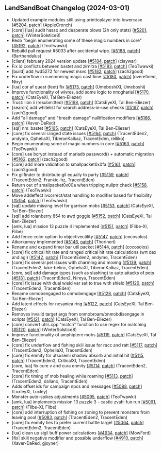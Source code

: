 ## LandSandBoat Changelog (2024-03-01)
- Updated example modules still using printtoplayer into lowercase [[#5204](https://github.com/LandSandBoat/server/pull/5204), [patch](https://github.com/LandSandBoat/server/pull/5204.patch)] (AppleCronch)
- [core] [lua] audit hasso and desperate blows (2h only stats) [[#5201](https://github.com/LandSandBoat/server/pull/5201), [patch](https://github.com/LandSandBoat/server/pull/5201.patch)] (WinterSolstice8)
- Redo "begin enumerating some of these magic numbers in core" [[#5192](https://github.com/LandSandBoat/server/pull/5192), [patch](https://github.com/LandSandBoat/server/pull/5192.patch)] (TeoTwawki)
- Rebuild pull request #5033 after accidental wipe. [[#5188](https://github.com/LandSandBoat/server/pull/5188), [patch](https://github.com/LandSandBoat/server/pull/5188.patch)] (Barthandalus)
- [client] february 2024 version update [[#5184](https://github.com/LandSandBoat/server/pull/5184), [patch](https://github.com/LandSandBoat/server/pull/5184.patch)] (claywar)
- Fix id conflicts between bastet and zirnitra [[#5183](https://github.com/LandSandBoat/server/pull/5183), [patch](https://github.com/LandSandBoat/server/pull/5183.patch)] (TeoTwawki)
- [build] add /wd5272 for newest msvc [[#5182](https://github.com/LandSandBoat/server/pull/5182), [patch](https://github.com/LandSandBoat/server/pull/5182.patch)] (zach2good)
- Fix underflow in summoning magic cast time [[#5180](https://github.com/LandSandBoat/server/pull/5180), [patch](https://github.com/LandSandBoat/server/pull/5180.patch)] (overefined, Nixy)
- [lua] cor af quest (feet) fix [[#5175](https://github.com/LandSandBoat/server/pull/5175), [patch](https://github.com/LandSandBoat/server/pull/5175.patch)] (UmeboshiXI, Umeboshi)
- Improve functionality of wivres, add some logic to nm:gharial [[#5170](https://github.com/LandSandBoat/server/pull/5170), [patch](https://github.com/LandSandBoat/server/pull/5170.patch)] (CatsEyeXI, Tal Ben-Eliezer)
- Trust: lion ii (resubmitted) [[#5168](https://github.com/LandSandBoat/server/pull/5168), [patch](https://github.com/LandSandBoat/server/pull/5168.patch)] (CatsEyeXI, Tal Ben-Eliezer)
- [search] add whitelist for search address-in-use checks [[#5167](https://github.com/LandSandBoat/server/pull/5167), [patch](https://github.com/LandSandBoat/server/pull/5167.patch)] (zach2good)
- Add "all damage" and "breath damage" nullification modifiers [[#5166](https://github.com/LandSandBoat/server/pull/5166), [patch](https://github.com/LandSandBoat/server/pull/5166.patch)] (Xaver-DaRed)
- [sql] nm: bastet [[#5165](https://github.com/LandSandBoat/server/pull/5165), [patch](https://github.com/LandSandBoat/server/pull/5165.patch)] (CatsEyeXI, Tal Ben-Eliezer)
- [core] fix several ranged state issues [[#5164](https://github.com/LandSandBoat/server/pull/5164), [patch](https://github.com/LandSandBoat/server/pull/5164.patch)] (TracentEden2, andymo, OpheliaXI, TiberonKalkaz, TracentEden, relliko)
- Begin enumerating some of magic numbers in core [[#5163](https://github.com/LandSandBoat/server/pull/5163), [patch](https://github.com/LandSandBoat/server/pull/5163.patch)] (TeoTwawki)
- [core] use bcrypt instead of mariadb password() + automatic migration [[#5162](https://github.com/LandSandBoat/server/pull/5162), [patch](https://github.com/LandSandBoat/server/pull/5162.patch)] (zach2good)
- [core] add more validation to smallpacket0x0fa [[#5161](https://github.com/LandSandBoat/server/pull/5161), [patch](https://github.com/LandSandBoat/server/pull/5161.patch)] (zach2good)
- Fix gilfinder to distribute gil equally to party [[#5159](https://github.com/LandSandBoat/server/pull/5159), [patch](https://github.com/LandSandBoat/server/pull/5159.patch)] (TracentEden2, Frankie-hz, TracentEden)
- Return out of smallpacket0x00a when tripping nullptr check [[#5158](https://github.com/LandSandBoat/server/pull/5158), [patch](https://github.com/LandSandBoat/server/pull/5158.patch)] (TeoTwawki)
- Move addeffect lvcorrect/stat handling to modifier based for flexibility [[#5154](https://github.com/LandSandBoat/server/pull/5154), [patch](https://github.com/LandSandBoat/server/pull/5154.patch)] (TeoTwawki)
- [sql] update missing level for garrison mobs [[#5153](https://github.com/LandSandBoat/server/pull/5153), [patch](https://github.com/LandSandBoat/server/pull/5153.patch)] (CatsEyeXI, Tal Ben-Eliezer)
- [sql] add rolanberry 854 to awd goggie [[#5152](https://github.com/LandSandBoat/server/pull/5152), [patch](https://github.com/LandSandBoat/server/pull/5152.patch)] (CatsEyeXI, Tal Ben-Eliezer)
- [amk, lua] mission 13 puzzle 4 implemented [[#5151](https://github.com/LandSandBoat/server/pull/5151), [patch](https://github.com/LandSandBoat/server/pull/5151.patch)] (Flibe-XI, Flibe)
- Add fence color option  to objectiveutility [[#5147](https://github.com/LandSandBoat/server/pull/5147), [patch](https://github.com/LandSandBoat/server/pull/5147.patch)] (cocosolos)
- Atkorkamuy implemented [[#5146](https://github.com/LandSandBoat/server/pull/5146), [patch](https://github.com/LandSandBoat/server/pull/5146.patch)] (Thorinori)
- Rename and expand timer bar util packet [[#5144](https://github.com/LandSandBoat/server/pull/5144), [patch](https://github.com/LandSandBoat/server/pull/5144.patch)] (cocosolos)
- [core] fix critical hit rate and ranged critical hit rate calculations (wrt dex and agi) [[#5142](https://github.com/LandSandBoat/server/pull/5142), [patch](https://github.com/LandSandBoat/server/pull/5142.patch)] (TracentEden2, andymo, TracentEden)
- [core] fix several pet issues with charming and moving [[#5139](https://github.com/LandSandBoat/server/pull/5139), [patch](https://github.com/LandSandBoat/server/pull/5139.patch)] (TracentEden2, luke-belinc, OpheliaXI, TiberonKalkaz, TracentEden)
- [core, sql] add damage types (such as slashing) to auto attacks of pets [[#5131](https://github.com/LandSandBoat/server/pull/5131), [patch](https://github.com/LandSandBoat/server/pull/5131.patch)] (TracentEden2, Nireya, TracentEden)
- [core] fix issue with dual wield var set to true with shield [[#5129](https://github.com/LandSandBoat/server/pull/5129), [patch](https://github.com/LandSandBoat/server/pull/5129.patch)] (TracentEden2, TracentEden)
- Rename onmobengaged to onmobengage [[#5128](https://github.com/LandSandBoat/server/pull/5128), [patch](https://github.com/LandSandBoat/server/pull/5128.patch)] (CatsEyeXI, Tal Ben-Eliezer)
- Add latent effects for nesanica ring [[#5122](https://github.com/LandSandBoat/server/pull/5122), [patch](https://github.com/LandSandBoat/server/pull/5122.patch)] (CatsEyeXI, Tal Ben-Eliezer)
- Removes invalid target args from onmobroam/onmobdisengage in scripts [[#5121](https://github.com/LandSandBoat/server/pull/5121), [patch](https://github.com/LandSandBoat/server/pull/5121.patch)] (CatsEyeXI, Tal Ben-Eliezer)
- [core] convert utils.cpp "match" function to use regex for matching [[#5120](https://github.com/LandSandBoat/server/pull/5120), [patch](https://github.com/LandSandBoat/server/pull/5120.patch)] (WinterSolstice8)
- Improve functionality of amphiptere mobs [[#5119](https://github.com/LandSandBoat/server/pull/5119), [patch](https://github.com/LandSandBoat/server/pull/5119.patch)] (CatsEyeXI, Tal Ben-Eliezer)
- [core] fix underflow and fishing skill issue for racc and ratt [[#5117](https://github.com/LandSandBoat/server/pull/5117), [patch](https://github.com/LandSandBoat/server/pull/5117.patch)] (TracentEden2, OpheliaXI, TracentEden)
- [core] fix enmity for utsusemi shadow absorb and initial hit [[#5115](https://github.com/LandSandBoat/server/pull/5115), [patch](https://github.com/LandSandBoat/server/pull/5115.patch)] (TracentEden2, CriticalXI, TracentEden)
- [core, lua] fix cure v and cura enmity [[#5114](https://github.com/LandSandBoat/server/pull/5114), [patch](https://github.com/LandSandBoat/server/pull/5114.patch)] (TracentEden2, TracentEden)
- [core] fix timing of mob healing while roaming [[#5113](https://github.com/LandSandBoat/server/pull/5113), [patch](https://github.com/LandSandBoat/server/pull/5113.patch)] (TracentEden2, dallano, TracentEden)
- Adds offset ids for campaign npcs and messages [[#5098](https://github.com/LandSandBoat/server/pull/5098), [patch](https://github.com/LandSandBoat/server/pull/5098.patch)] (LoxleyXI, Loxley)
- Monster auto-spikes adjustments [[#5095](https://github.com/LandSandBoat/server/pull/5095), [patch](https://github.com/LandSandBoat/server/pull/5095.patch)] (TeoTwawki)
- [amk, lua] implements mission 13 puzzle 3 - castle zvahl fun run [[#5091](https://github.com/LandSandBoat/server/pull/5091), [patch](https://github.com/LandSandBoat/server/pull/5091.patch)] (Flibe-XI, Flibe)
- [core] add interruption of fishing on zoning to prevent monsters from leaving pool [[#5083](https://github.com/LandSandBoat/server/pull/5083), [patch](https://github.com/LandSandBoat/server/pull/5083.patch)] (TracentEden2, TracentEden)
- [core] fix enmity ties to prefer current battle target [[#5064](https://github.com/LandSandBoat/server/pull/5064), [patch](https://github.com/LandSandBoat/server/pull/5064.patch)] (TracentEden2, TracentEden)
- [lua] clean up sigil buff power calculations [[#4934](https://github.com/LandSandBoat/server/pull/4934), [patch](https://github.com/LandSandBoat/server/pull/4934.patch)] (MowFord)
- [fix] skill negative modifier and possible underflow [[#4910](https://github.com/LandSandBoat/server/pull/4910), [patch](https://github.com/LandSandBoat/server/pull/4910.patch)] (Xaver-DaRed, gjoyner)
